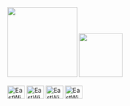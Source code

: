<div align="left">
  <img height="160em" src="https://github-readme-stats.vercel.app/api?username=eastwinds010&show_icons=true&theme=dracula&include_all_commits=true&count_private=true"/>
  <img height="100em" src="https://github-readme-stats.vercel.app/api/top-langs/?username=eastwinds010&layout=compact&langs_count=10&theme=dracula" />
</div>
<div style="display: inline_block"><br>
  <img align="center" alt="EastWinds-Js" height="30" width="40" src="https://cdn.jsdelivr.net/gh/devicons/devicon/icons/javascript/javascript-original.svg">
  <img align="center" alt="EastWinds-HTML" height="30" width="40" src= "https://cdn.jsdelivr.net/gh/devicons/devicon/icons/html5/html5-original.svg">
  <img align="center" alt="EastWinds-CSS3" height="30" width="40" src= "https://cdn.jsdelivr.net/gh/devicons/devicon/icons/css3/css3-original-wordmark.svg">
  <img align="center" alt="EastWinds-PYTHON" height="30" width="40" src= "https://cdn.jsdelivr.net/gh/devicons/devicon/icons/python/python-original.svg">
</div>
